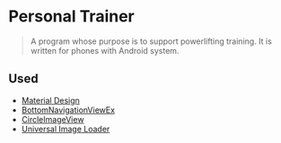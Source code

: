 # Personal Trainer
> A program whose purpose is to support powerlifting training. It is written for phones with Android system.

## Used
+ [Material Design](https://material.io/develop/android/)
+ [BottomNavigationViewEx](https://github.com/ittianyu/BottomNavigationViewEx)
+ [CircleImageView](https://github.com/hdodenhof/CircleImageView)
+ [Universal Image Loader](https://github.com/nostra13/Android-Universal-Image-Loader)
